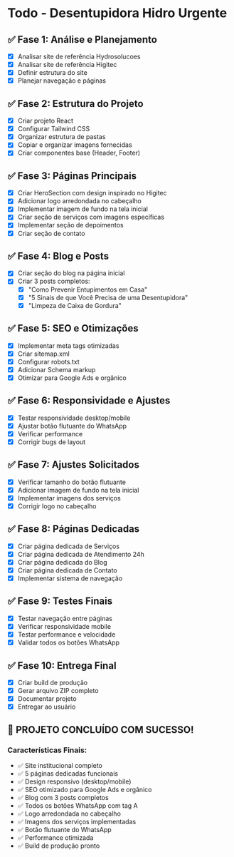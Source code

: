 # Todo - Desentupidora Hidro Urgente

## ✅ Fase 1: Análise e Planejamento
- [x] Analisar site de referência Hydrosolucoes
- [x] Analisar site de referência Higitec
- [x] Definir estrutura do site
- [x] Planejar navegação e páginas

## ✅ Fase 2: Estrutura do Projeto
- [x] Criar projeto React
- [x] Configurar Tailwind CSS
- [x] Organizar estrutura de pastas
- [x] Copiar e organizar imagens fornecidas
- [x] Criar componentes base (Header, Footer)

## ✅ Fase 3: Páginas Principais
- [x] Criar HeroSection com design inspirado no Higitec
- [x] Adicionar logo arredondada no cabeçalho
- [x] Implementar imagem de fundo na tela inicial
- [x] Criar seção de serviços com imagens específicas
- [x] Implementar seção de depoimentos
- [x] Criar seção de contato

## ✅ Fase 4: Blog e Posts
- [x] Criar seção do blog na página inicial
- [x] Criar 3 posts completos:
  - [x] "Como Prevenir Entupimentos em Casa"
  - [x] "5 Sinais de que Você Precisa de uma Desentupidora"
  - [x] "Limpeza de Caixa de Gordura"

## ✅ Fase 5: SEO e Otimizações
- [x] Implementar meta tags otimizadas
- [x] Criar sitemap.xml
- [x] Configurar robots.txt
- [x] Adicionar Schema markup
- [x] Otimizar para Google Ads e orgânico

## ✅ Fase 6: Responsividade e Ajustes
- [x] Testar responsividade desktop/mobile
- [x] Ajustar botão flutuante do WhatsApp
- [x] Verificar performance
- [x] Corrigir bugs de layout

## ✅ Fase 7: Ajustes Solicitados
- [x] Verificar tamanho do botão flutuante
- [x] Adicionar imagem de fundo na tela inicial
- [x] Implementar imagens dos serviços
- [x] Corrigir logo no cabeçalho

## ✅ Fase 8: Páginas Dedicadas
- [x] Criar página dedicada de Serviços
- [x] Criar página dedicada de Atendimento 24h
- [x] Criar página dedicada do Blog
- [x] Criar página dedicada de Contato
- [x] Implementar sistema de navegação

## ✅ Fase 9: Testes Finais
- [x] Testar navegação entre páginas
- [x] Verificar responsividade mobile
- [x] Testar performance e velocidade
- [x] Validar todos os botões WhatsApp

## ✅ Fase 10: Entrega Final
- [x] Criar build de produção
- [x] Gerar arquivo ZIP completo
- [x] Documentar projeto
- [x] Entregar ao usuário

## 🎉 PROJETO CONCLUÍDO COM SUCESSO!

### Características Finais:
- ✅ Site institucional completo
- ✅ 5 páginas dedicadas funcionais
- ✅ Design responsivo (desktop/mobile)
- ✅ SEO otimizado para Google Ads e orgânico
- ✅ Blog com 3 posts completos
- ✅ Todos os botões WhatsApp com tag A
- ✅ Logo arredondada no cabeçalho
- ✅ Imagens dos serviços implementadas
- ✅ Botão flutuante do WhatsApp
- ✅ Performance otimizada
- ✅ Build de produção pronto

